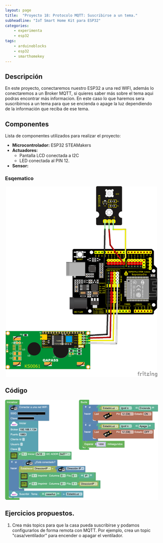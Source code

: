 ```yaml
---
layout: page
title:  "Proyecto 18: Protocolo MQTT: Suscribirse a un tema."
subheadline: "IoT Smart Home Kit para ESP32"
categories:
    - experimenta
    - esp32
tags:
    - arduinoblocks
    - esp32
    - smarthomekey
---
```


## Descripción
En este proyecto, conectaremos nuestro ESP32 a una red WIFI, además lo conectaremos a un Broker MQTT, si quieres saber más sobre el tema aqui podras encontrar más informacion. En este caso lo que haremos sera suscribirnos a un tema para que se encienda o apage la luz dependiendo de la información que reciba de ese tema.
## Componentes
Lista de componentes utilizados para realizar el proyecto:
- **Microcontrolador:** ESP32 STEAMakers
- **Actuadores:**
    - Pantalla LCD conectada a I2C
    - LED conectada al PIN 12.
- **Sensor:**
    

### Esqematico 
<p align="center">
    <img src="/images/experimenta/esp32/Proyectos/P16_Esquematico.png" alt="Proyecto 1" width="500"/>
</p>

## Código 
<p align="center">
    <img src="/images/experimenta/esp32/Proyectos/Proyecto18.png" alt="Proyecto 8" width="700"/>
</p>

## Ejercicios propuestos.

1. Crea más topics para que la casa pueda suscribirse y podamos configurarlos de forma remota con MQTT. Por ejemplo, crea un topic "casa/ventilador" para encender o apagar el ventilador.